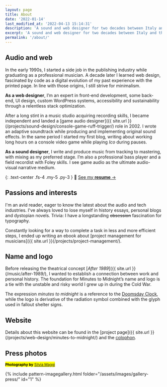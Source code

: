 ```yaml
---
layout: page
title: About
date: '2022-01-14'
last_modified_at: '2022-04-13 15:14:31'
description: 'A sound and web designer for two decades between Italy and the UK. I wrote a concept album about escaping war, which brought the moniker Minutes to Midnight.'
excerpt: 'A sound and web designer for two decades between Italy and the UK. I wrote a concept album about escaping war, which brought the moniker <em>Minutes to Midnight</em>.'
permalink: '/about/'
---
```

## Audio and web

In the early 1990s, I started a side job in the publishing industry while graduating as a professional musician. A decade later I learned web design, fascinated by code as a digital evolution of my past experience with the printed page. In line with those origins, I still strive for minimalism.

**As a web designer**, I’m an expert in front-end development, some back-end, UI design, custom WordPress systems, accessibility and sustainability through a relentless stack optimization.

After a long stint in a music studio acquiring recording skills, I became independent and landed a [game audio designer]({{ site.url }}(/projects/sound-design/console-game-ruff-trigger/) role in 2002. I wrote an adaptive soundtrack while producing and implementing original sound effects. In the same period I started my first blog, writing about working long hours on a console video game while playing *Ico* during pauses. 

**As a sound designer**, I write and produce music from tracking to mastering, with mixing as my preferred stage. I’m also a professional bass player and a field recordist with Foley skills. I see game audio as the ultimate audio-visual narrative medium.

{: .text-center .fs-4 .my-5 .py-3 }
📄 [See my **resume** →](/resume/)

## Passions and interests

I'm an avid reader, eager to know the latest about the audio and tech industries. I've always loved to lose myself in history essays, personal blogs and dystopian novels. Trivia: I have a longstanding ~~obsession~~ fascination for typography.

Constantly looking for a way to complete a task in less and more efficient steps, I ended up writing an ebook about [project management for musicians]({{ site.url }}(/projects/project-management/).

## Name and logo

Before releasing the theatrical concept [_After 1989_]({{ site.url }}(/music/after-1989/), I wanted to establish a connection between work and personal history. The foundation for Minutes to Midnight’s name and logo is a tie with the unstable and risky world I grew up in during the Cold War.

The expression _minutes to midnight_ is a reference to the [Doomsday Clock](https://en.wikipedia.org/wiki/Doomsday_Clock), while the logo is derivative of the radiation symbol combined with the glyph used in fallout shelter signs.

## Website

Details about this website can be found in the [project page]({{ site.url }}(/projects/web-design/minutes-to-midnight/) and the [colophon](/colophon/).

## Press photos

<p><mark class="m2m-highlight small"><small class="px-3"><strong>Photography by</strong> <a href="https://silviamaggidesign.com">Silvia Maggi</a></small></mark></p>

{% include pattern-imagegallery.html folder="/assets/images/gallery-press/" id="1" %}